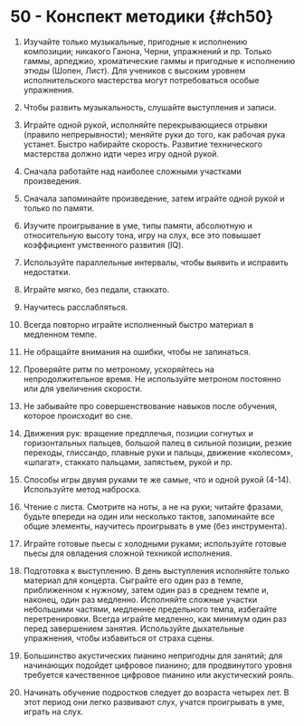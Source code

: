 # 50 - Конспект методики {#ch50}

1. Изучайте только музыкальные, пригодные к исполнению композиции; никакого Ганона, Черни, упражнений и пр. Только гаммы, арпеджио, хроматические гаммы и пригодные к исполнению этюды (Шопен, Лист). Для учеников с высоким уровнем исполнительского мастерства могут потребоваться особые упражнения.

2. Чтобы развить музыкальность, слушайте выступления и записи.

3. Играйте одной рукой, исполняйте перекрывающиеся отрывки (правило непрерывности); меняйте руки до того, как рабочая рука устанет. Быстро набирайте скорость. Развитие технического мастерства должно идти через игру одной рукой.

4. Сначала работайте над наиболее сложными участками произведения.

5. Сначала запоминайте произведение, затем играйте одной рукой и только по памяти.

6. Изучите проигрывание в уме, типы памяти, абсолютную и относительную высоту тона, игру на слух, все это повышает коэффициент умственного развития (IQ).

7. Используйте параллельные интервалы, чтобы выявить и исправить недостатки.

8. Играйте мягко, без педали, стаккато.

9. Научитесь расслабляться.

10. Всегда повторно играйте исполненный быстро материал в медленном темпе.

11. Не обращайте внимания на ошибки, чтобы не запинаться.

12. Проверяйте ритм по метроному, ускоряйтесь на непродолжительное время. Не используйте метроном постоянно или для увеличения скорости.

13. Не забывайте про совершенствование навыков после обучения, которое происходит во сне.

14. Движения рук: вращение предплечья, позиции согнутых и горизонтальных пальцев, большой палец в сильной позиции, резкие переходы, глиссандо, плавные руки и пальцы, движение «колесом», «шпагат», стаккато пальцами, запястьем, рукой и пр.

15. Способы игры двумя руками те же самые, что и одной рукой (4-14). Используйте метод наброска.

16. Чтение с листа. Смотрите на ноты, а не на руки; читайте фразами, будьте впереди на один или несколько тактов, запоминайте все общие элементы, научитесь проигрывать в уме (без инструмента).

17. Играйте готовые пьесы с холодными руками; используйте готовые пьесы для овладения сложной техникой исполнения.

18. Подготовка к выступлению. В день выступления исполняйте только материал для концерта. Сыграйте его один раз в темпе, приближенном к нужному, затем один раз в среднем темпе и, наконец, один раз медленно. Исполняйте сложные участки небольшими частями, медленнее предельного темпа, избегайте перетренировки. Всегда играйте медленно, как минимум один раз перед завершением занятия. Используйте дыхательные упражнения, чтобы избавиться от страха сцены.

19. Большинство акустических пианино непригодны для занятий; для начинающих подойдет цифровое пианино; для продвинутого уровня требуется качественное цифровое пианино или акустический рояль.

20. Начинать обучение подростков следует до возраста четырех лет. В этот период они легко развивают слух, учатся проигрывать в уме, играть на слух.

